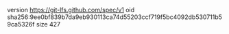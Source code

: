 version https://git-lfs.github.com/spec/v1
oid sha256:9ee0bf839b7da9eb930113ca74d55203ccf719f5bc4092db530711b59ca5326f
size 427
